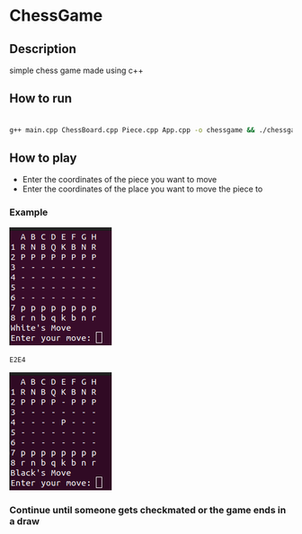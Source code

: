 # ChessGame

## Description

simple chess game made using c++ 

## How to run

```bash

g++ main.cpp ChessBoard.cpp Piece.cpp App.cpp -o chessgame && ./chessgame

```

## How to play

- Enter the coordinates of the piece you want to move
- Enter the coordinates of the place you want to move the piece to

### Example

![Example](images/Board.png)

```bash
E2E4

```
![Example](images/Board2.png)


### Continue until someone gets checkmated or the game ends in a draw
